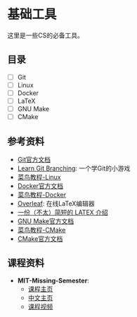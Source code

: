 # 基础工具

这里是一些CS的必备工具。

## 目录
- [ ] Git
- [ ] Linux
- [ ] Docker
- [ ] LaTeX
- [ ] GNU Make
- [ ] CMake

## 参考资料


- [Git官方文档](https://git-scm.com/doc)
- [Learn Git Branching](https://learngitbranching.js.org/): 一个学Git的小游戏
- [菜鸟教程-Linux](https://www.runoob.com/linux/linux-tutorial.html)
- [Docker官方文档](https://docs.docker.com/)
- [菜鸟教程-Docker](https://www.runoob.com/docker/docker-tutorial.html)
- [Overleaf](https://www.overleaf.com/): 在线LaTeX编辑器
- [一份（不太）简短的 LATEX 介绍](https://texdoc.org/serve/lshort-zh-cn.pdf/0)
- [GNU Make官方文档](https://www.gnu.org/software/make/manual/make.html)
- [菜鸟教程-CMake](https://www.runoob.com/cmake/cmake-tutorial.html)
- [CMake官方文档](https://cmake.org/documentation/)

## 课程资料
- **MIT-Missing-Semester**: 
    - [课程主页](https://missing.csail.mit.edu/)
    - [中文主页](https://missing-semester-cn.github.io/)
    - [课程视频](https://www.bilibili.com/video/BV11H4y1u7Fi)
